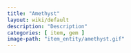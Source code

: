 ```yaml
---
title: "Amethyst"
layout: wiki/default
description: "Description"
categories: [ item, gem ]
image-path: "item_entity/amethyst.gif"
---
```

